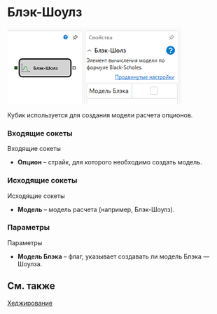 # Блэк\-Шоулз

![Designer Black Sols 00](../../../../../../images/designer_black_scholes_00.png)

Кубик используется для создания модели расчета опционов.

### Входящие сокеты

Входящие сокеты

- **Опцион** – страйк, для которого необходимо создать модель.

### Исходящие сокеты

Исходящие сокеты

- **Модель** – модель расчета (например, Блэк-Шоулз).

### Параметры

Параметры

- **Модель Блэка** – флаг, указывает создавать ли модель Блэка — Шоулза.

## См. также

[Хеджирование](hedging.md)
